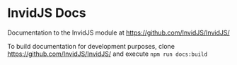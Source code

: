 # InvidJS Docs

Documentation to the InvidJS module at https://github.com/InvidJS/InvidJS/

To build documentation for development purposes, clone https://github.com/InvidJS/InvidJS/ and execute `npm run docs:build`
